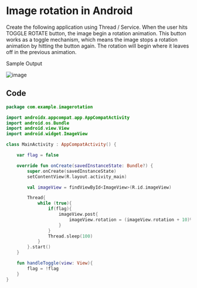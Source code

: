 # Image rotation in Android

Create the following application using Thread / Service. When the user hits TOGGLE ROTATE button, the
image begin a rotation animation. This button works as a toggle mechanism, which means the image stops
a rotation animation by hitting the button again. The rotation will begin where it leaves off in the previous
animation.

Sample Output

![image](https://user-images.githubusercontent.com/58862894/202628712-b7538e88-cd62-44ea-8216-425f8bc6c499.png)

## Code

```kotlin
package com.example.imagerotation

import androidx.appcompat.app.AppCompatActivity
import android.os.Bundle
import android.view.View
import android.widget.ImageView

class MainActivity : AppCompatActivity() {

    var flag = false

    override fun onCreate(savedInstanceState: Bundle?) {
        super.onCreate(savedInstanceState)
        setContentView(R.layout.activity_main)

        val imageView = findViewById<ImageView>(R.id.imageView)

        Thread{
            while (true){
                if(flag){
                    imageView.post{
                        imageView.rotation = (imageView.rotation + 10)%360
                    }
                }
                Thread.sleep(100)
            }
        }.start()
    }

    fun handleToggle(view: View){
        flag = !flag
    }
}
```
